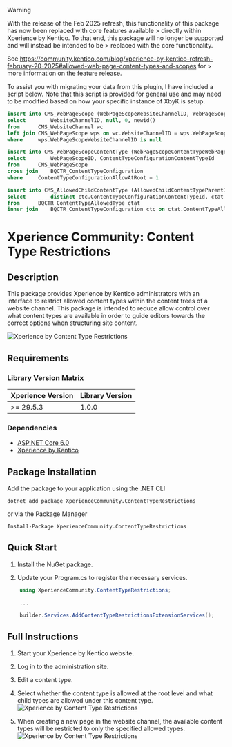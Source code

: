 > [!WARNING]
> 
> With the release of the Feb 2025 refresh, this functionality of this package has now been replaced with core features available > directly within Xperience by Kentico. To that end, this package will no longer be supported and will instead be intended to be > replaced with the core functionality.
> 
> See https://community.kentico.com/blog/xperience-by-kentico-refresh-february-20-2025#allowed-web-page-content-types-and-scopes for > more information on the feature release.
> 
> To assist you with migrating your data from this plugin, I have included a script below. Note that this script is provided for general use and may need to be modified based on how your specific instance of XbyK is setup.
> 
> ```sql
> insert into CMS_WebPageScope (WebPageScopeWebsiteChannelID, WebPageScopeWebPageItemID, WebPageScopeIncludeChildren, WebPageScopeGUID)
> select		WebsiteChannelID, null, 0, newid()
> from		CMS_WebsiteChannel wc
> left join	CMS_WebPageScope wps on wc.WebsiteChannelID = wps.WebPageScopeWebsiteChannelID
> where		wps.WebPageScopeWebsiteChannelID is null
> 
> insert into CMS_WebPageScopeContentType (WebPageScopeContentTypeWebPageScopeID, WebPageScopeContentTypeContentTypeID)
> select		WebPageScopeID, ContentTypeConfigurationContentTypeId
> from		CMS_WebPageScope
> cross join	BQCTR_ContentTypeConfiguration 
> where		ContentTypeConfigurationAllowAtRoot = 1
> 
> insert into CMS_AllowedChildContentType (AllowedChildContentTypeParentID, AllowedChildContentTypeChildID)
> select		distinct ctc.ContentTypeConfigurationContentTypeId, ctat.ContentTypeAllowedTypeContentTypeId
> from		BQCTR_ContentTypeAllowedType ctat
> inner join	BQCTR_ContentTypeConfiguration ctc on ctat.ContentTypeAllowedTypeContentTypeConfigurationId = ctc.ContentTypeConfigurationId
> ```

# Xperience Community: Content Type Restrictions

## Description

This package provides Xperience by Kentico administrators with an interface to restrict allowed content types within the content trees of a website channel. This package is intended to reduce allow control over what content types are available in order to guide editors towards the correct options when structuring site content.

![Xperience by Content Type Restrictions](https://raw.githubusercontent.com/benquinlan-07/xperience-community-content-type-restrictions/refs/heads/main/images/content-type-restrictions-edit.jpeg)

## Requirements

### Library Version Matrix

| Xperience Version | Library Version |
| ----------------- | --------------- |
| >= 29.5.3         | 1.0.0           |

### Dependencies

- [ASP.NET Core 6.0](https://dotnet.microsoft.com/en-us/download)
- [Xperience by Kentico](https://docs.kentico.com)

## Package Installation

Add the package to your application using the .NET CLI

```
dotnet add package XperienceCommunity.ContentTypeRestrictions
```

or via the Package Manager

```
Install-Package XperienceCommunity.ContentTypeRestrictions
```

## Quick Start

1. Install the NuGet package.

1. Update your Program.cs to register the necessary services.

```csharp
    using XperienceCommunity.ContentTypeRestrictions;

    ...

    builder.Services.AddContentTypeRestrictionsExtensionServices();
```

## Full Instructions

1. Start your Xperience by Kentico website.

1. Log in to the administration site.

1. Edit a content type.

1. Select whether the content type is allowed at the root level and what child types are allowed under this content type.
![Xperience by Content Type Restrictions](https://raw.githubusercontent.com/benquinlan-07/xperience-community-content-type-restrictions/refs/heads/main/images/content-type-restrictions-edit.jpeg)

1. When creating a new page in the website channel, the available content types will be restricted to only the specified allowed types.
![Xperience by Content Type Restrictions](https://raw.githubusercontent.com/benquinlan-07/xperience-community-content-type-restrictions/refs/heads/main/images/content-type-restrictions-add-page.jpeg)
